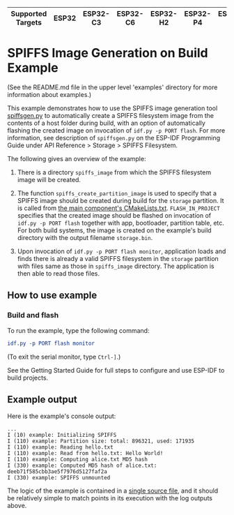 | Supported Targets | ESP32 | ESP32-C3 | ESP32-C6 | ESP32-H2 | ESP32-P4 | ESP32-S2 | ESP32-S3 |
| ----------------- | ----- | -------- | -------- | -------- | -------- | -------- | -------- |

# SPIFFS Image Generation on Build Example

(See the README.md file in the upper level 'examples' directory for more information about examples.)

This example demonstrates how to use the SPIFFS image generation tool [spiffsgen.py](../../../components/spiffs/spiffsgen.py) to automatically create a SPIFFS
filesystem image from the contents of a host folder during build, with an option of
automatically flashing the created image on invocation of `idf.py -p PORT flash`.
For more information, see description of `spiffsgen.py` on the ESP-IDF Programming Guide under API Reference > Storage > SPIFFS Filesystem.

The following gives an overview of the example:

1. There is a directory `spiffs_image` from which the SPIFFS filesystem image will be created.

2. The function `spiffs_create_partition_image` is used to specify that a SPIFFS image
should be created during build for the `storage` partition. It is called from [the main component's CMakeLists.txt](./main/CMakeLists.txt).
`FLASH_IN_PROJECT` specifies that the created image
should be flashed on invocation of `idf.py -p PORT flash` together with app, bootloader, partition table, etc.
For both build systems, the image is created on the example's build directory with the output filename `storage.bin`.

3. Upon invocation of `idf.py -p PORT flash monitor`, application loads and
finds there is already a valid SPIFFS filesystem in the `storage` partition with files same as those in `spiffs_image` directory. The application is then
able to read those files.

## How to use example

### Build and flash

To run the example, type the following command:

```CMake
idf.py -p PORT flash monitor
```

(To exit the serial monitor, type ``Ctrl-]``.)

See the Getting Started Guide for full steps to configure and use ESP-IDF to build projects.

## Example output

Here is the example's console output:

```
...
I (10) example: Initializing SPIFFS
I (110) example: Partition size: total: 896321, used: 171935
I (110) example: Reading hello.txt
I (110) example: Read from hello.txt: Hello World!
I (110) example: Computing alice.txt MD5 hash
I (330) example: Computed MD5 hash of alice.txt: deeb71f585cbb3ae5f7976d5127faf2a
I (330) example: SPIFFS unmounted
```

The logic of the example is contained in a [single source file](./main/spiffsgen_example_main.c), and it should be relatively simple to match points in its execution with the log outputs above.

